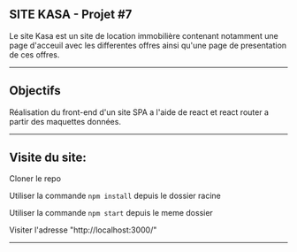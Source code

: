 SITE KASA - Projet #7
--------------------------

Le site Kasa est un site de location immobilière contenant notamment une page d'acceuil avec les differentes offres ainsi 
qu'une page de presentation de ces offres.
__________
Objectifs
----------

Réalisation du front-end d'un site SPA a l'aide de react et react router a partir des maquettes données.

________________
Visite du site:
----------------
Cloner le repo

Utiliser la commande `npm install` depuis le dossier racine

Utiliser la commande `npm start` depuis le meme dossier

Visiter l'adresse "http://localhost:3000/"

***************************
